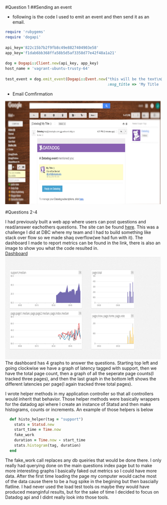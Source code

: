 #Question 1
##Sending an event
* following is the code I used to emit an event and then send it as an email.  
```ruby
require 'rubygems'
require 'dogapi'

api_key='822c15b7b2f9fb8c49e8827404903e58'
app_key='f1dab6bb368ffa58b5d5af3358d77e42f48a1a21'

dog = Dogapi::Client.new(api_key, app_key)
host_name = 'vagrant-ubuntu-trusty-64'

test_event = dog.emit_event(Dogapi::Event.new("this will be the text\n@jroth@colgate.edu", 
                                              :msg_title => 'My Title :)'))
```

* Email Comfirmation  
<img src="imgs/emailSuccess.png" width="500" height="332">

#Questions 2-4


I had previously built a web app where users can post questions and read/answer eachothers questions. The site can be found <a href="http://shaq-overflo.herokuapp.com/">here</a>. This was a challenge I did at DBC where my team and I had to build something like stack over flow so we made shaq overflow(we had fun with it). The dashboard I made to report metrics can be found in the link, there is also an image to show you what the code resulted in.  
<a href="https://p.datadoghq.com/sb/4fa302c67-1a701484c8">Dashboard</a>  
<img src="imgs/graphs.png" width="500" height="332">  
The dashboard has 4 graphs to answer the questions. Starting top left and going clockwise we have a graph of latency tagged with support, then we have the total page count, then a graph of all the seperate page counts(I tracked three pages), and then the last graph in the bottom left shows the different latencies per page(I again tracked three total pages).

I wrote helper methods in my application controller so that all controllers would inherit that behavior. Those helper methods were basically wrappers for the datadog api where I create an instance of Statsd and then make histograms, counts or increments. An example of those helpers is below
```ruby
  def histo_helper(tag = "support")
    stats = Statsd.new
    start_time = Time.now
    fake_work
    duration = Time.now - start_time
    stats.histogram(tag, duration)
  end
```
The fake_work call replaces any db queiries that would be done there. I only really had querying done on the main questions index page but to make more interesting graphs I basically faked out metrics so I could have more data. After the first time loading the page my computer would cache most of the data cause there to be a hug spike in the begining but then bascially flatline. I had never used the load test tools os maybe they would have produced meanginful results, but for the sake of time I decided to focus on Datadog api and  I didnt really look into those tools. 
